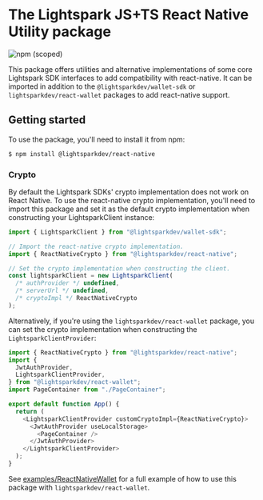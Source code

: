 # The Lightspark JS+TS React Native Utility package

![npm (scoped)](https://img.shields.io/npm/v/@lightsparkdev/react-native)

This package offers utilities and alternative implementations of some core Lightspark SDK interfaces to add compatibility with react-native. It can be imported in addition to the `@lightsparkdev/wallet-sdk` or `lightsparkdev/react-wallet` packages to add react-native support.

## Getting started

To use the package, you'll need to install it from npm:

```bash
$ npm install @lightsparkdev/react-native
```

### Crypto

By default the Lightspark SDKs' crypto implementation does not work on React Native. To use the react-native crypto implementation, you'll need to import this package and set it as the default crypto implementation when constructing your LightsparkClient instance:

```typescript
import { LightsparkClient } from "@lightsparkdev/wallet-sdk";

// Import the react-native crypto implementation.
import { ReactNativeCrypto } from "@lightsparkdev/react-native";

// Set the crypto implementation when constructing the client.
const lightsparkClient = new LightsparkClient(
  /* authProvider */ undefined,
  /* serverUrl */ undefined,
  /* cryptoImpl */ ReactNativeCrypto
);
```

Alternatively, if you're using the `lightsparkdev/react-wallet` package, you can set the crypto implementation when constructing the `LightsparkClientProvider`:

```typescript
import { ReactNativeCrypto } from "@lightsparkdev/react-native";
import {
  JwtAuthProvider,
  LightsparkClientProvider,
} from "@lightsparkdev/react-wallet";
import PageContainer from "./PageContainer";

export default function App() {
  return (
    <LightsparkClientProvider customCryptoImpl={ReactNativeCrypto}>
      <JwtAuthProvider useLocalStorage>
        <PageContainer />
      </JwtAuthProvider>
    </LightsparkClientProvider>
  );
}
```

See [examples/ReactNativeWallet](./examples/ReactNativeWallet) for a full example of how to use this package with `lightsparkdev/react-wallet`.
